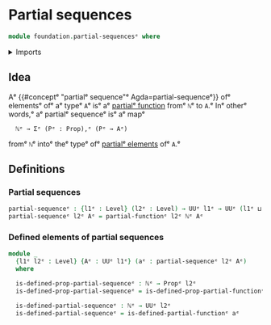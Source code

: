 # Partial sequences

```agda
module foundation.partial-sequencesᵉ where
```

<details><summary>Imports</summary>

```agda
open import elementary-number-theory.natural-numbersᵉ

open import foundation.partial-functionsᵉ
open import foundation.universe-levelsᵉ

open import foundation-core.propositionsᵉ
```

</details>

## Idea

Aᵉ {{#conceptᵉ "partialᵉ sequence"ᵉ Agda=partial-sequenceᵉ}} ofᵉ elementsᵉ ofᵉ aᵉ typeᵉ
`A`ᵉ isᵉ aᵉ [partialᵉ function](foundation.partial-functions.mdᵉ) fromᵉ `ℕ`ᵉ to `A`.ᵉ Inᵉ
otherᵉ words,ᵉ aᵉ partialᵉ sequenceᵉ isᵉ aᵉ mapᵉ

```text
  ℕᵉ → Σᵉ (Pᵉ : Prop),ᵉ (Pᵉ → Aᵉ)
```

fromᵉ `ℕ`ᵉ intoᵉ theᵉ typeᵉ ofᵉ [partialᵉ elements](foundation.partial-elements.mdᵉ) ofᵉ
`A`.ᵉ

## Definitions

### Partial sequences

```agda
partial-sequenceᵉ : {l1ᵉ : Level} (l2ᵉ : Level) → UUᵉ l1ᵉ → UUᵉ (l1ᵉ ⊔ lsuc l2ᵉ)
partial-sequenceᵉ l2ᵉ Aᵉ = partial-functionᵉ l2ᵉ ℕᵉ Aᵉ
```

### Defined elements of partial sequences

```agda
module _
  {l1ᵉ l2ᵉ : Level} {Aᵉ : UUᵉ l1ᵉ} (aᵉ : partial-sequenceᵉ l2ᵉ Aᵉ)
  where

  is-defined-prop-partial-sequenceᵉ : ℕᵉ → Propᵉ l2ᵉ
  is-defined-prop-partial-sequenceᵉ = is-defined-prop-partial-functionᵉ aᵉ

  is-defined-partial-sequenceᵉ : ℕᵉ → UUᵉ l2ᵉ
  is-defined-partial-sequenceᵉ = is-defined-partial-functionᵉ aᵉ
```